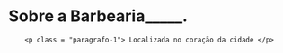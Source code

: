 <!DOCTYPE html>
<html lang="pt-br>
    <head>
         <meta charset="UTF -8">
         <title>Sobre a Barbearia____.</title>
         <link rel="stylesheet" href="style.css">
</head>
<body>
        <h1>Sobre a Barbearia_____.</h1>

        <p class = "paragrafo-1"> Localizada no coração da cidade </p>
        

</body>
</html>

